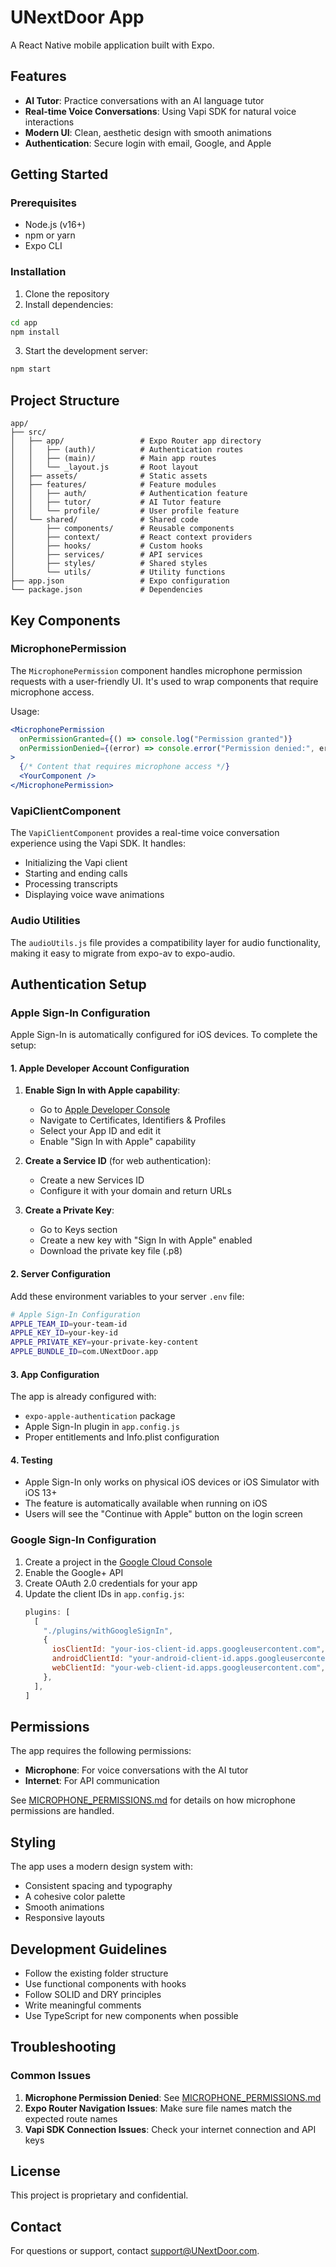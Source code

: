 # UNextDoor App

A React Native mobile application built with Expo.

## Features

- **AI Tutor**: Practice conversations with an AI language tutor
- **Real-time Voice Conversations**: Using Vapi SDK for natural voice interactions
- **Modern UI**: Clean, aesthetic design with smooth animations
- **Authentication**: Secure login with email, Google, and Apple

## Getting Started

### Prerequisites

- Node.js (v16+)
- npm or yarn
- Expo CLI

### Installation

1. Clone the repository
2. Install dependencies:

```bash
cd app
npm install
```

3. Start the development server:

```bash
npm start
```

## Project Structure

```
app/
├── src/
│   ├── app/                 # Expo Router app directory
│   │   ├── (auth)/          # Authentication routes
│   │   ├── (main)/          # Main app routes
│   │   └── _layout.js       # Root layout
│   ├── assets/              # Static assets
│   ├── features/            # Feature modules
│   │   ├── auth/            # Authentication feature
│   │   ├── tutor/           # AI Tutor feature
│   │   └── profile/         # User profile feature
│   └── shared/              # Shared code
│       ├── components/      # Reusable components
│       ├── context/         # React context providers
│       ├── hooks/           # Custom hooks
│       ├── services/        # API services
│       ├── styles/          # Shared styles
│       └── utils/           # Utility functions
├── app.json                 # Expo configuration
└── package.json             # Dependencies
```

## Key Components

### MicrophonePermission

The `MicrophonePermission` component handles microphone permission requests with a user-friendly UI. It's used to wrap components that require microphone access.

Usage:

```jsx
<MicrophonePermission
  onPermissionGranted={() => console.log("Permission granted")}
  onPermissionDenied={(error) => console.error("Permission denied:", error)}
>
  {/* Content that requires microphone access */}
  <YourComponent />
</MicrophonePermission>
```

### VapiClientComponent

The `VapiClientComponent` provides a real-time voice conversation experience using the Vapi SDK. It handles:

- Initializing the Vapi client
- Starting and ending calls
- Processing transcripts
- Displaying voice wave animations

### Audio Utilities

The `audioUtils.js` file provides a compatibility layer for audio functionality, making it easy to migrate from expo-av to expo-audio.

## Authentication Setup

### Apple Sign-In Configuration

Apple Sign-In is automatically configured for iOS devices. To complete the setup:

#### 1. Apple Developer Account Configuration

1. **Enable Sign In with Apple capability**:
   - Go to [Apple Developer Console](https://developer.apple.com/account/)
   - Navigate to Certificates, Identifiers & Profiles
   - Select your App ID and edit it
   - Enable "Sign In with Apple" capability

2. **Create a Service ID** (for web authentication):
   - Create a new Services ID
   - Configure it with your domain and return URLs

3. **Create a Private Key**:
   - Go to Keys section
   - Create a new key with "Sign In with Apple" enabled
   - Download the private key file (.p8)

#### 2. Server Configuration

Add these environment variables to your server `.env` file:

```bash
# Apple Sign-In Configuration
APPLE_TEAM_ID=your-team-id
APPLE_KEY_ID=your-key-id
APPLE_PRIVATE_KEY=your-private-key-content
APPLE_BUNDLE_ID=com.UNextDoor.app
```

#### 3. App Configuration

The app is already configured with:
- `expo-apple-authentication` package
- Apple Sign-In plugin in `app.config.js`
- Proper entitlements and Info.plist configuration

#### 4. Testing

- Apple Sign-In only works on physical iOS devices or iOS Simulator with iOS 13+
- The feature is automatically available when running on iOS
- Users will see the "Continue with Apple" button on the login screen

### Google Sign-In Configuration

1. Create a project in the [Google Cloud Console](https://console.cloud.google.com/)
2. Enable the Google+ API
3. Create OAuth 2.0 credentials for your app
4. Update the client IDs in `app.config.js`:
   ```javascript
   plugins: [
     [
       "./plugins/withGoogleSignIn",
       {
         iosClientId: "your-ios-client-id.apps.googleusercontent.com",
         androidClientId: "your-android-client-id.apps.googleusercontent.com",
         webClientId: "your-web-client-id.apps.googleusercontent.com",
       },
     ],
   ]
   ```

## Permissions

The app requires the following permissions:

- **Microphone**: For voice conversations with the AI tutor
- **Internet**: For API communication

See [MICROPHONE_PERMISSIONS.md](./src/docs/MICROPHONE_PERMISSIONS.md) for details on how microphone permissions are handled.

## Styling

The app uses a modern design system with:

- Consistent spacing and typography
- A cohesive color palette
- Smooth animations
- Responsive layouts

## Development Guidelines

- Follow the existing folder structure
- Use functional components with hooks
- Follow SOLID and DRY principles
- Write meaningful comments
- Use TypeScript for new components when possible

## Troubleshooting

### Common Issues

1. **Microphone Permission Denied**: See [MICROPHONE_PERMISSIONS.md](./src/docs/MICROPHONE_PERMISSIONS.md)
2. **Expo Router Navigation Issues**: Make sure file names match the expected route names
3. **Vapi SDK Connection Issues**: Check your internet connection and API keys

## License

This project is proprietary and confidential.

## Contact

For questions or support, contact [support@UNextDoor.com](mailto:support@UNextDoor.com).
